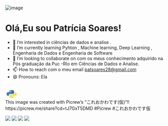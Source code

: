 
![image](https://github.com/PatriciaSoaresSPereira/PatriciaSoaresSPereira/assets/136263539/7d6372af-b438-4844-9df0-baa4f8dda761)




  # Olá,Eu sou Patrícia Soares! 

- 👀 I’m interested in ciências de dados e analise .
- 🌱 I’m currently learning Pyhton , Machine learning, Deep Learning , Engenharia de Dados e Engenharia de Software 
- 💞️ I’m looking to collaborate on com os meus conhecimento adquirido na Pós graduação da Puc -RIo em Ciências de Dados e Analise.
- 📫 How to reach com o meu email patsoares28@gmail.com
- 😄 Pronouns: Ela 



<div style="display: inline_block"><br>
  
<img align="center" alt="Rafa-Python" height="30" width="40" src="https://raw.githubusercontent.com/devicons/devicon/master/icons/python/python-original.svg">
 
</div>This image was created with Picrew’s “これおかわです(仮)“!!  https://picrew.me/share?cd=tJ7GxT5DMD #Picrew #これおかわです仮

 
<div> 
 
  <a href="https://instagram.com/rafaballerini" target="_blank"><img src="https://img.shields.io/badge/-Instagram-%23E4405F?style=for-the-badge&logo=instagram&logoColor=white" target="_blank"></a>
 	 <a href="https://discord.gg/wagxzStdcR" target="_blank"><img src="https://img.shields.io/badge/Discord-7289DA?style=for-the-badge&logo=discord&logoColor=white" target="_blank"></a> 
  <a href = "mailto:contatorafaballerini@gmail.com"><img src="https://img.shields.io/badge/-Gmail-%23333?style=for-the-badge&logo=gmail&logoColor=white" target="_blank"></a>
  <a href="https://www.linkedin.com/in/rafaella-ballerini-45875016a" target="_blank"><img src="https://img.shields.io/badge/-LinkedIn-%230077B5?style=for-the-badge&logo=linkedin&logoColor=white" target="_blank"></a> 
  
</div>







